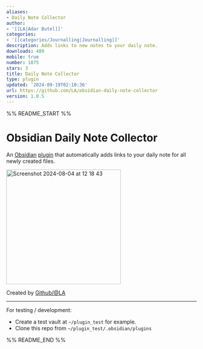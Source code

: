```yaml
---
aliases:
- Daily Note Collector
author:
- '[[LA|Adar Butel]]'
categories:
- '[[categories/Journalling|Journalling]]'
description: Adds links to new notes to your daily note.
downloads: 489
mobile: true
number: 1875
stars: 3
title: Daily Note Collector
type: plugin
updated: '2024-09-19T02:10:36'
url: https://github.com/LA/obsidian-daily-note-collector
version: 1.0.5
---
```


%% README_START %%

# Obsidian Daily Note Collector

An [Obsidian](https://obsidian.md) [plugin](https://obsidian.md/plugins) that automatically adds links to your daily note for all newly created files.

<img width="303" alt="Screenshot 2024-08-04 at 12 18 43" src="https://github.com/user-attachments/assets/d8db9e3b-d058-4113-9d18-19e62b4f23d7">

Created by [Github/@LA](https://github.com/LA)

---

For testing / development:

-   Create a test vault at `~/plugin_test` for example.
-   Clone this repo from `~/plugin_test/.obsidian/plugins`


%% README_END %%